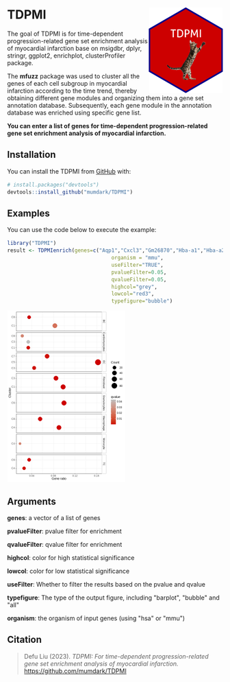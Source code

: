 
# TDPMI <img src="man/lattice.png" align="right" height="200" />

 


The goal of TDPMI is for time-dependent progression-related gene set enrichment analysis of myocardial infarction base on msigdbr, dplyr, stringr, ggplot2, enrichplot, clusterProfiler package. 

The **mfuzz** package was used to cluster all the genes of each cell subgroup in myocardial infarction according to the time trend, thereby obtaining different gene modules and organizing them into a gene set annotation database. Subsequently, each gene module in the annotation database was enriched using specific gene list.

**You can enter a list of genes for time-dependent progression-related gene set enrichment analysis of myocardial infarction.**


## Installation

You can install the TDPMI from [GitHub](https://github.com/) with:

``` r
# install.packages("devtools")
devtools::install_github("mumdark/TDPMI")
```

## Examples

You can use the code below to execute the example:

``` r
library("TDPMI")
result <- TDPMIenrich(genes=c("Aqp1","Cxcl3","Gm26870","Hba-a1","Hba-a2","Hbb-bs","Hbb-bt","Mb","mt-Atp6","mt-Atp8","mt-Co1","mt-Co2"),
                                  organism = "mmu",
                                  useFilter="TRUE",
                                  pvalueFilter=0.05,
                                  qvalueFilter=0.05,
                                  highcol="grey",
                                  lowcol="red3",
                                  typefigure="bubble")
```

<img src="https://github.com/mumdark/TDPMI/blob/main/man/Rplot.png#pic_center" height="400" ></img>

## Arguments

**genes**: a vector of a list of genes

**pvalueFilter**: pvalue filter for enrichment

**qvalueFilter**: qvalue filter for enrichment

**highcol**: color for high statistical significance

**lowcol**: color for low statistical significance

**useFilter**: Whether to filter the results based on the pvalue and qvalue

**typefigure**: The type of the output figure, including "barplot", "bubble" and "all"

**organism**: the organism of input genes (using "hsa" or "mmu")

## Citation

> Defu Liu (2023). *TDPMI: For time-dependent progression-related gene set enrichment analysis of myocardial infarction.*  https://github.com/mumdark/TDPMI


